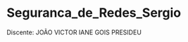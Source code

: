 # Seguranca_de_Redes_Sergio

Discente: JOÃO VICTOR IANE GOIS PRESIDEU                                          





